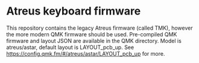 # Atreus keyboard firmware

This repository contains the legacy Atreus firmware (called TMK), however the more modern QMK firmware should be used. Pre-compiled QMK firmware and layout JSON are available in the QMK directory. Model is atreus/astar, default layout is LAYOUT_pcb_up. See https://config.qmk.fm/#/atreus/astar/LAYOUT_pcb_up for more.
